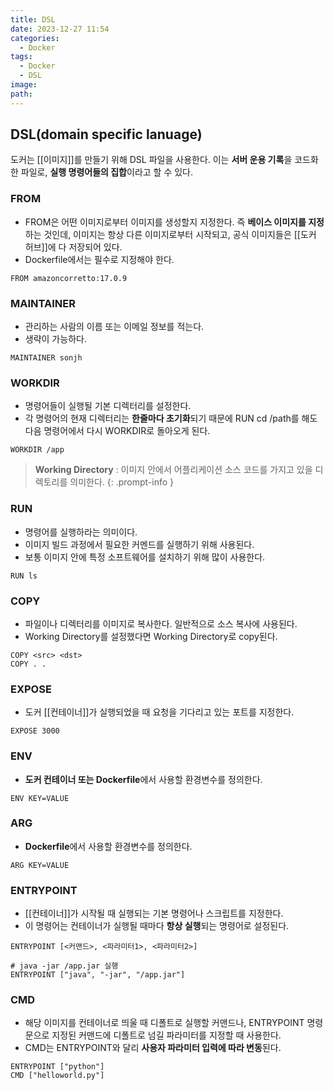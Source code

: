 ```yaml
---
title: DSL
date: 2023-12-27 11:54
categories:
  - Docker
tags:
  - Docker
  - DSL
image: 
path:
---
```


## DSL(domain specific lanuage)
도커는 [[이미지]]를 만들기 위해 DSL 파일을 사용한다. 이는 **서버 운용 기록**을 코드화한 파일로, **실행 명령어들의 집합**이라고 할 수 있다.

###  FROM
+ FROM은 어떤 이미지로부터 이미지를 생성할지 지정한다. 즉 **베이스 이미지를 지정**하는 것인데, 이미지는 항상 다른 이미지로부터 시작되고, 공식 이미지들은 [[도커 허브]]에 다 저장되어 있다.
+ Dockerfile에서는 필수로 지정해야 한다.
```shell
FROM amazoncorretto:17.0.9
```

### MAINTAINER
+ 관리하는 사람의 이름 또는 이메일 정보를 적는다.
+ 생략이 가능하다.
```shell
MAINTAINER sonjh
```

### WORKDIR
+ 명령어들이 실행될 기본 디렉터리를 설정한다.
+ 각 명령어의 현재 디렉터리는 **한줄마다 초기화**되기 때문에 RUN cd /path를 해도 다음 명령어에서 다시 WORKDIR로 돌아오게 된다.
```shell
WORKDIR /app
```

> **Working Directory** : 이미지 안에서 어플리케이션 소스 코드를 가지고 있을 디렉토리를 의미한다.
{: .prompt-info }

### RUN
+ 명령어를 실행하라는 의미이다.
+ 이미지 빌드 과정에서 필요한 커멘드를 실행하기 위해 사용된다.
+ 보통 이미지 안에 특정 소프트웨어를 설치하기 위해 많이 사용한다.
```shell
RUN ls
```

### COPY
+ 파일이나 디렉터리를 이미지로 복사한다. 일반적으로 소스 복사에 사용된다.
+ Working Directory를 설정했다면 Working Directory로 copy된다.
```shell
COPY <src> <dst>
COPY . .
```

### EXPOSE
+ 도커 [[컨테이너]]가 실행되었을 때 요청을 기다리고 있는 포트를 지정한다.
```shell
EXPOSE 3000
```

### ENV
+ **도커 컨테이너 또는 Dockerfile**에서 사용할 환경변수를 정의한다.
```shell
ENV KEY=VALUE
```

### ARG
+ **Dockerfile**에서 사용할 환경변수를 정의한다.
```Shell
ARG KEY=VALUE
```

### ENTRYPOINT
+ [[컨테이너]]가 시작될 때 실행되는 기본 명령어나 스크립트를 지정한다.
+ 이 명령어는 컨테이너가 실행될 때마다 **항상 실행**되는 명령어로 설정된다.
```shell
ENTRYPOINT [<커맨드>, <파라미터1>, <파라미터2>]

# java -jar /app.jar 실행
ENTRYPOINT ["java", "-jar", "/app.jar"]
```

### CMD
+ 해당 이미지를 컨테이너로 띄울 때 디폴트로 실행할 커맨드나, ENTRYPOINT 명령문으로 지정된 커맨드에 디폴트로 넘길 파라미터를 지정할 때 사용한다.
+ CMD는 ENTRYPOINT와 달리 **사용자 파라미터 입력에 따라 변동**된다.
```shell
ENTRYPOINT ["python"]
CMD ["helloworld.py"]
```